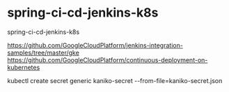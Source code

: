 # spring-ci-cd-jenkins-k8s
spring-ci-cd-jenkins-k8s


https://github.com/GoogleCloudPlatform/jenkins-integration-samples/tree/master/gke
https://github.com/GoogleCloudPlatform/continuous-deployment-on-kubernetes

kubectl create secret generic kaniko-secret --from-file=kaniko-secret.json
